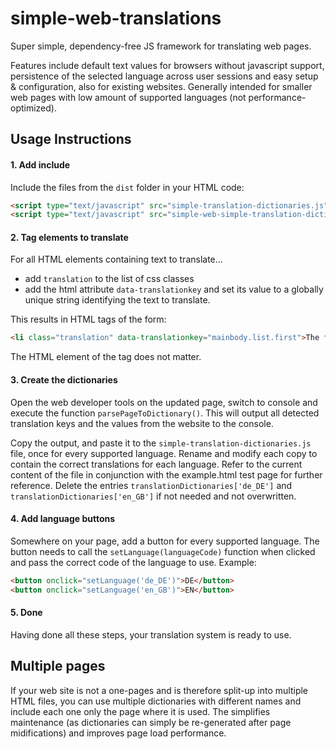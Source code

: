 # simple-web-translations

Super simple, dependency-free JS framework for translating web pages.

Features include default text values for browsers without javascript support, persistence of the selected language across user sessions and easy setup & configuration, also for existing websites.
Generally intended for smaller web pages with low amount of supported languages (not performance-optimized).

## Usage Instructions

#### 1. Add include
Include the files from the ``dist`` folder in your HTML code:
```html
<script type="text/javascript" src="simple-translation-dictionaries.js"></script>
<script type="text/javascript" src="simple-web-simple-translation-dictionaries.js"></script>
```

#### 2. Tag elements to translate
For all HTML elements containing text to translate...
- add ``translation`` to the list of css classes
- add the html attribute ``data-translationkey`` and set its value to a globally unique string identifying the text to translate.

This results in HTML tags of the form:
```html
<li class="translation" data-translationkey="mainbody.list.first">The first item in your list</li>
```
The HTML element of the tag does not matter.

#### 3. Create the dictionaries
Open the web developer tools on the updated page, switch to console and execute the function ``parsePageToDictionary()``.
This will output all detected translation keys and the values from the website to the console.

Copy the output, and paste it to the ``simple-translation-dictionaries.js`` file, once for every supported language.
Rename and modify each copy to contain the correct translations for each language.
Refer to the current content of the file in conjunction with the example.html test page for further reference.
Delete the entries ``translationDictionaries['de_DE']`` and ``translationDictionaries['en_GB']`` if not needed and not overwritten.

#### 4. Add language buttons
Somewhere on your page, add a button for every supported language.
The button needs to call the ``setLanguage(languageCode)`` function when clicked and pass the correct code of the language to use.
Example:
````html
<button onclick="setLanguage('de_DE')">DE</button>
<button onclick="setLanguage('en_GB')">EN</button>
````

#### 5. Done
Having done all these steps, your translation system is ready to use.

## Multiple pages

If your web site is not a one-pages and is therefore split-up into multiple HTML files, you can use multiple dictionaries with different names and include each one only the page where it is used.
The simplifies maintenance (as dictionaries can simply be re-generated after page midifications) and improves page load performance. 
